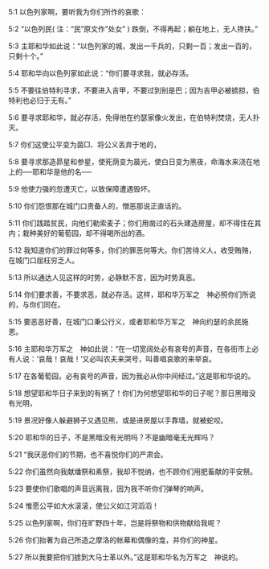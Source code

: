 <a id="1"></a>5:1  以色列家啊，要听我为你们所作的哀歌：  

<a id="2"></a>5:2  “以色列民( 注：“民”原文作“处女” ) 跌倒，不得再起；躺在地上，无人搀扶。”  

<a id="3"></a>5:3  主耶和华如此说：“以色列家的城，发出一千兵的，只剩一百；发出一百的，只剩十个。”  

<a id="4"></a>5:4  耶和华向以色列家如此说：“你们要寻求我，就必存活。  

<a id="5"></a>5:5  不要往伯特利寻求，不要进入吉甲，不要过到别是巴；因为吉甲必被掳掠，伯特利也必归于无有。”  

<a id="6"></a>5:6  要寻求耶和华，就必存活，免得他在约瑟家像火发出，在伯特利焚烧，无人扑灭。  

<a id="7"></a>5:7  你们这使公平变为茵□、将公义丢弃于地的，  

<a id="8"></a>5:8  要寻求那造昴星和参星，使死荫变为晨光，使白日变为黑夜，命海水来浇在地上的──耶和华是他的名──  

<a id="9"></a>5:9  他使力强的忽遭灭亡，以致保障遭遇毁坏。  

<a id="10"></a>5:10  你们怨恨那在城门口责备人的，憎恶那说正直话的。  

<a id="11"></a>5:11  你们践踏贫民，向他们勒索麦子；你们用凿过的石头建造房屋，却不得住在其内；栽种美好的葡萄园，却不得喝所出的酒。  

<a id="12"></a>5:12  我知道你们的罪过何等多，你们的罪恶何等大。你们苦待义人，收受贿赂，在城门口屈枉穷乏人。  

<a id="13"></a>5:13  所以通达人见这样的时势，必静默不言，因为时势真恶。  

<a id="14"></a>5:14  你们要求善，不要求恶，就必存活。这样，耶和华万军之　神必照你们所说的，与你们同在。  

<a id="15"></a>5:15  要恶恶好善，在城门口秉公行义，或者耶和华万军之　神向约瑟的余民施恩。  

<a id="16"></a>5:16  主耶和华万军之　神如此说：“在一切宽阔处必有哀号的声音，在各街市上必有人说：‘哀哉！哀哉！’又必叫农夫来哭号，叫善唱哀歌的来举哀。  

<a id="17"></a>5:17  在各葡萄园，必有哀号的声音，因为我必从你中间经过。”这是耶和华说的。  

<a id="18"></a>5:18  想望耶和华日子来到的有祸了！你们为何想望耶和华的日子呢？那日黑暗没有光明，  

<a id="19"></a>5:19  景况好像人躲避狮子又遇见熊，或是进房屋以手靠墙，就被蛇咬。  

<a id="20"></a>5:20  耶和华的日子，不是黑暗没有光明吗？不是幽暗毫无光辉吗？  

<a id="21"></a>5:21  “我厌恶你们的节期，也不喜悦你们的严肃会。  

<a id="22"></a>5:22  你们虽然向我献燔祭和素祭，我却不悦纳，也不顾你们用肥畜献的平安祭。  

<a id="23"></a>5:23  要使你们歌唱的声音远离我，因为我不听你们弹琴的响声。  

<a id="24"></a>5:24  惟愿公平如大水滚滚，使公义如江河滔滔！  

<a id="25"></a>5:25  以色列家啊，你们在旷野四十年，岂是将祭物和供物献给我呢？  

<a id="26"></a>5:26  你们抬著为自己所造之摩洛的帐幕和偶像的龛，并你们的神星。  

<a id="27"></a>5:27  所以我要把你们掳到大马士革以外。”这是耶和华名为万军之　神说的。  

